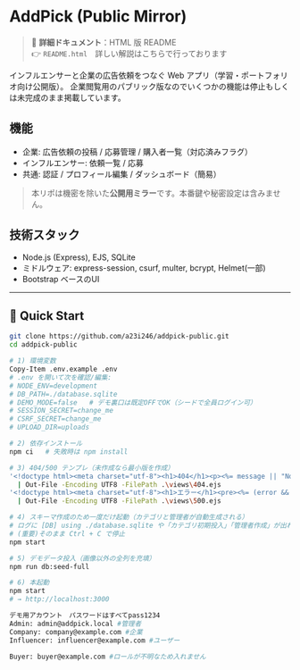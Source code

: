 # AddPick (Public Mirror)

> 📘 **詳細ドキュメント**：HTML 版 README  
> 👉 `README.html`　詳しい解説はこちらで行っております

インフルエンサーと企業の広告依頼をつなぐ Web アプリ（学習・ポートフォリオ向け公開版）。
企業閲覧用のパブリック版なのでいくつかの機能は停止もしくは未完成のまま掲載しています。

## 機能
- 企業: 広告依頼の投稿 / 応募管理 / 購入者一覧（対応済みフラグ）
- インフルエンサー: 依頼一覧 / 応募
- 共通: 認証 / プロフィール編集 / ダッシュボード（簡易）

> 本リポは機密を除いた**公開用ミラー**です。本番鍵や秘密設定は含みません。

## 技術スタック
- Node.js (Express), EJS, SQLite
- ミドルウェア: express-session, csurf, multer, bcrypt, Helmet(一部)
- Bootstrap ベースのUI

---

## 🏁 Quick Start

```bash
git clone https://github.com/a23i246/addpick-public.git
cd addpick-public

# 1) 環境変数
Copy-Item .env.example .env
# .env を開いて次を確認/編集:
# NODE_ENV=development
# DB_PATH=./database.sqlite
# DEMO_MODE=false   # デモ裏口は既定OFFでOK（シードで全員ログイン可）
# SESSION_SECRET=change_me
# CSRF_SECRET=change_me
# UPLOAD_DIR=uploads

# 2) 依存インストール
npm ci   # 失敗時は npm install

# 3) 404/500 テンプレ（未作成なら最小版を作成）
'<!doctype html><meta charset="utf-8"><h1>404</h1><p><%= message || "Not Found" %></p>' `
  | Out-File -Encoding UTF8 -FilePath .\views\404.ejs
'<!doctype html><meta charset="utf-8"><h1>エラー</h1><pre><%= (error && error.message) || "" %></pre>' `
  | Out-File -Encoding UTF8 -FilePath .\views\500.ejs

# 4) スキーマ作成のため一度だけ起動（カテゴリと管理者が自動生成される）
# ログに [DB] using ./database.sqlite や「カテゴリ初期投入」「管理者作成」が出ればOK
# (重要)そのまま Ctrl + C で停止
npm start

# 5) デモデータ投入（画像以外の全列を充填）
npm run db:seed-full

# 6) 本起動
npm start
# → http://localhost:3000

デモ用アカウント　パスワードはすべてpass1234
Admin: admin@addpick.local #管理者
Company: company@example.com #企業
Influencer: influencer@example.com #ユーザー

Buyer: buyer@example.com #ロールが不明なため入れません

